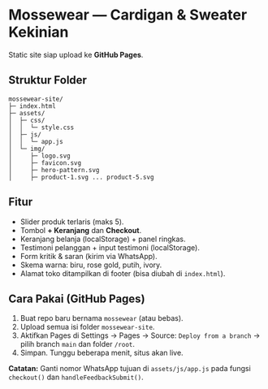 # Mossewear — Cardigan & Sweater Kekinian

Static site siap upload ke **GitHub Pages**.

## Struktur Folder
```
mossewear-site/
├─ index.html
├─ assets/
│  ├─ css/
│  │  └─ style.css
│  ├─ js/
│  │  └─ app.js
│  └─ img/
│     ├─ logo.svg
│     ├─ favicon.svg
│     ├─ hero-pattern.svg
│     ├─ product-1.svg ... product-5.svg
```
## Fitur
- Slider produk terlaris (maks 5).
- Tombol **+ Keranjang** dan **Checkout**.
- Keranjang belanja (localStorage) + panel ringkas.
- Testimoni pelanggan + input testimoni (localStorage).
- Form kritik & saran (kirim via WhatsApp).
- Skema warna: biru, rose gold, putih, ivory.
- Alamat toko ditampilkan di footer (bisa diubah di `index.html`).

## Cara Pakai (GitHub Pages)
1. Buat repo baru bernama `mossewear` (atau bebas).
2. Upload semua isi folder `mossewear-site`.
3. Aktifkan Pages di Settings → Pages → Source: `Deploy from a branch` → pilih branch `main` dan folder `/root`.
4. Simpan. Tunggu beberapa menit, situs akan live.

**Catatan:** Ganti nomor WhatsApp tujuan di `assets/js/app.js` pada fungsi `checkout()` dan `handleFeedbackSubmit()`.
